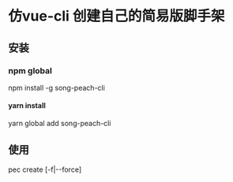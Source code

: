# 仿vue-cli 创建自己的简易版脚手架
<!-- "ora": "^5.4.0"   新版本6..0.0老是报错-->
## 安装
### npm global
npm install -g  song-peach-cli

#### yarn install

yarn global add song-peach-cli
## 使用
pec create <yourname> [-f|--force]



# 




